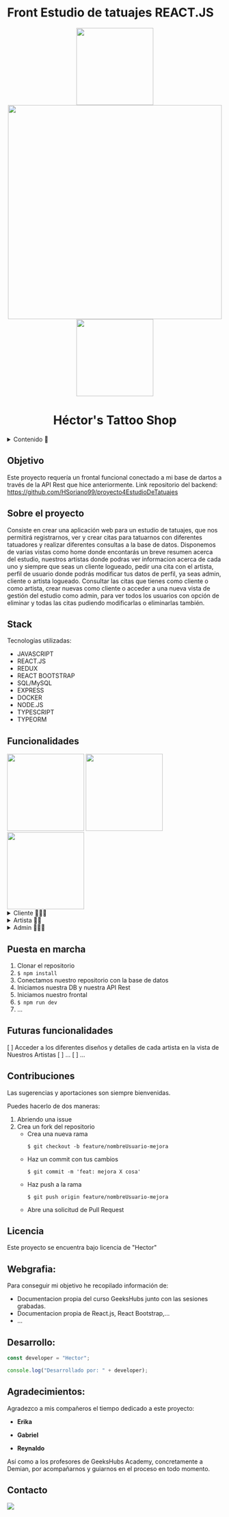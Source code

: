 # Front Estudio de tatuajes REACT.JS

<div align="center">
  <img src="./src/img/LoginRegister.png" width=180em>
  <img src="./src/img/TattooStudio.jpeg" width=500em>
  <img src="./src/img/NewCita2.png" width=180em>
  <h1>Héctor's Tattoo Shop</h1>
</div>


<details>
  <summary>Contenido 📝</summary>
  <ol>
    <li><a href="#objetivo">Objetivo</a></li>
    <li><a href="#sobre-el-proyecto">Sobre el proyecto</a></li>
    <li><a href="#stack">Stack</a></li>
    <li><a href="#funcionalidades">Funcionalidades</a></li>
    <li><a href="#instalación-en-local">Instalación</a></li>
    <li><a href="#futuras-funcionalidades">Futuras funcionalidades</a></li>
    <li><a href="#contribuciones">Contribuciones</a></li>
    <li><a href="#licencia">Licencia</a></li>
    <li><a href="#webgrafia">Webgrafia</a></li>
    <li><a href="#desarrollo">Desarrollo</a></li>
    <li><a href="#agradecimientos">Agradecimientos</a></li>
    <li><a href="#contacto">Contacto</a></li>
  </ol>
</details>


## Objetivo

Este proyecto requería un frontal funcional conectado a mi base de dartos a través de la API Rest que hice anteriormente.
Link repositorio del backend: https://github.com/HSoriano99/proyecto4EstudioDeTatuajes

## Sobre el proyecto

Consiste en crear una aplicación web para un estudio de tatuajes, que nos permitirá registrarnos, ver y crear citas para tatuarnos con diferentes tatuadores y realizar diferentes consultas a la base de datos. Disponemos de varias vistas como home donde encontarás un breve resumen acerca del estudio, nuestros artistas donde podras ver informacion acerca de cada uno y siempre que seas un cliente logueado, pedir una cita con el artista, perfil de usuario donde podrás modificar tus datos de perfil, ya seas admin, cliente o artista logueado. Consultar las citas que tienes como cliente o como artista, crear nuevas como cliente o acceder a una nueva vista de gestión del estudio como admin, para ver todos los usuarios con opción de eliminar y todas las citas pudiendo modificarlas o eliminarlas también.

## Stack

Tecnologías utilizadas:

- JAVASCRIPT
- REACT.JS
- REDUX
- REACT BOOTSTRAP
- SQL/MySQL
- EXPRESS
- DOCKER
- NODE.JS
- TYPESCRIPT
- TYPEORM

## Funcionalidades

  <div>
    <img src="./src/img/LoginRegister.png" width=180em>
    <img src="./src/img/LoginForm.png" width=180em>
    <img src="./src/img/RegisterForm.png" width=180em>
  </div>


<details>
  <summary>Cliente 🙋🏽‍♂️</summary>
  <ol>
    <li>🔐 Registro / Login</li>
    <li>📝 Editar datos de perfil</li>
    <li>👀 Consultar sus citas concertadas con información del artista</li>
    <li>💉📆 Ver los artistas disponibles y crear citas nuevas</li>
  </ol>
  <div >
    <img src="./src/img/PerfilClient.png" width=180em>
    <img src="./src/img/EditableUserData.png" width=180em>
    <img src="./src/img/CitasClient.png" width=180em>
    <img src="./src/img/NewCita1.png" width=180em>
    <img src="./src/img/NewCita2.png" width=180em>
  </div>
</details>
<details>
  <summary>Artista 🦹🏼</summary>
  <ol>
    <li>🔐 Login</li>
    <li>📝 Editar datos de perfil</li>
    <li>👀 Consultar sus citas concertadas con información del cliente</li>
  </ol>
  <div >
    <img src="./src/img/ArtistProfile.png" width=180em>
    <img src="./src/img/CitasArtist.png" width=180em>
  </div>
</details>
<details>
  <summary>Admin 🕵🏻‍♂️</summary>
  <ol>
    <li>🔐 Login</li>
    <li>📝 Editar datos de perfil</li>
    <li>🔎 Consultar todos los usuarios de la aplicación y posibilidad de eliminar usuarios</li>
    <li>🔎📝 Consultar todas las citas de la aplicación y posibilidad de modificarlas o eliminarlas</li>
  </ol>
  <div >
    <img src="./src/img/AdminProfile.png" width=180em>
    <img src="./src/img/GestiónEstudio.png" width=180em>
    <img src="./src/img/DeleteUsers.png" width=180em>
    <img src="./src/img/ModifCitas.png" width=180em>
    <img src="./src/img/ModifCitas2.png" width=180em>
  </div>
</details>


## Puesta en marcha

1. Clonar el repositorio
2. `$ npm install`
3. Conectamos nuestro repositorio con la base de datos
4. Iniciamos nuestra DB y nuestra API Rest
5. Iniciamos nuestro frontal
6. `$ npm run dev`
7. ...


## Futuras funcionalidades

[ ] Acceder a los diferentes diseños y detalles de cada artista en la vista de Nuestros Artistas
[ ] ...
[ ] ...

## Contribuciones

Las sugerencias y aportaciones son siempre bienvenidas.

Puedes hacerlo de dos maneras:

1. Abriendo una issue
2. Crea un fork del repositorio
   - Crea una nueva rama
     ```
     $ git checkout -b feature/nombreUsuario-mejora
     ```
   - Haz un commit con tus cambios
     ```
     $ git commit -m 'feat: mejora X cosa'
     ```
   - Haz push a la rama
     ```
     $ git push origin feature/nombreUsuario-mejora
     ```
   - Abre una solicitud de Pull Request

## Licencia

Este proyecto se encuentra bajo licencia de "Hector"

## Webgrafia:

Para conseguir mi objetivo he recopilado información de:

- Documentacion propia del curso GeeksHubs junto con las sesiones grabadas.
- Documentacion propia de React.js, React Bootstrap,...
- ...

## Desarrollo:

```js
const developer = "Hector";

console.log("Desarrollado por: " + developer);
```

## Agradecimientos:

Agradezco a mis compañeros el tiempo dedicado a este proyecto:

- **Erika**

- **Gabriel**

- **Reynaldo**

Así como a los profesores de GeeksHubs Academy, concretamente a Demian, por acompañarnos y guiarnos en el proceso en todo momento.

## Contacto

<a href = "hsoriano9986@gmail.com"><img src="https://img.shields.io/badge/Gmail-C6362C?style=for-the-badge&logo=gmail&logoColor=white" target="_blank"></a>
